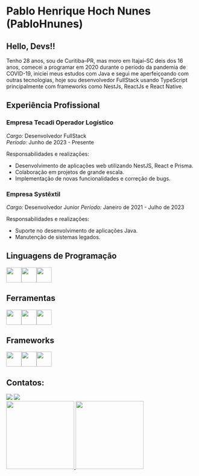 # Pablo Henrique Hoch Nunes (PabloHnunes)
## Hello, Devs!!
Tenho 28 anos, sou de Curitiba–PR, mas moro em Itajaí–SC deis dos 16 anos, comecei a programar em 2020 durante o período da pandemia de COVID-19, iniciei meus estudos com Java e segui me aperfeiçoando com outras tecnologias, hoje sou desenvolvedor FullStack usando TypeScript principalmente com frameworks como NestJs, ReactJs e React Native. 

## Experiência Profissional

### Empresa Tecadi Operador Logístico
*Cargo:* Desenvolvedor FullStack  
*Período:* Junho de 2023 - Presente  

Responsabilidades e realizações:
- Desenvolvimento de aplicações web utilizando NestJS, React e Prisma.
- Colaboração em projetos de grande escala.
- Implementação de novas funcionalidades e correção de bugs.

### Empresa Systêxtil
*Cargo:* Desenvolvedor Junior
*Período:* Janeiro de 2021 - Julho de 2023

Responsabilidades e realizações:
- Suporte no desenvolvimento de aplicações Java.
- Manutenção de sistemas legados.


## Linguagens de Programação

<div style="display: flex; flex-direction: row;">
    <img loading="lazy" src="https://cdn.jsdelivr.net/gh/devicons/devicon@latest/icons/java/java-original-wordmark.svg" width="40" height="40"/>
    <img loading="lazy" src="https://cdn.jsdelivr.net/gh/devicons/devicon@latest/icons/javascript/javascript-original.svg" width="40" height="40"/>
    <img loading="lazy" src="https://icongr.am/devicon/typescript-original.svg?size=128&color=currentColor" width="40" height="40"/>
</div>

## Ferramentas

<div style="display: flex;flex-direction: row;">
    <img loading="lazy" src="https://cdn.jsdelivr.net/gh/devicons/devicon@latest/icons/docker/docker-original-wordmark.svg" width="40" height="40"/>
    <img loading="lazy" src="https://cdn.jsdelivr.net/gh/devicons/devicon@latest/icons/kubernetes/kubernetes-original.svg" width="40" height="40"/>
    <img loading="lazy" src="https://cdn.jsdelivr.net/gh/devicons/devicon@latest/icons/prisma/prisma-original.svg" width="40" height="40"/>

</div>

## Frameworks

<div style="display: flex;flex-direction: row;">
    <img loading="lazy" src="https://cdn.jsdelivr.net/gh/devicons/devicon@latest/icons/react/react-original-wordmark.svg" width="40" height="40"/>
    <img loading="lazy" src="https://cdn.jsdelivr.net/gh/devicons/devicon@latest/icons/nestjs/nestjs-original.svg" width="40" height="40"/>
    <img loading="lazy" src="https://cdn.jsdelivr.net/gh/devicons/devicon@latest/icons/androidstudio/androidstudio-original.svg" width="40" height="40"/>

</div>




## Contatos:
<div>
  <a href = "mailto:pablohenriquenunes@hotmail.com"><img loading="lazy" src="https://img.shields.io/badge/Gmail-D14836?style=for-the-badge&logo=gmail&logoColor=white" target="_blank"></a>
  <a href="https://www.linkedin.com/in/pablo-h-nunes/" target="_blank"><img loading="lazy" src="https://img.shields.io/badge/-LinkedIn-%230077B5?style=for-the-badge&logo=linkedin&logoColor=white" target="_blank"></a>   
</div>

<div>
  <a href="https://github.com/PabloHnunes">
  <img loading="lazy" height="180em" src="https://github-readme-stats.vercel.app/api/top-langs/?username=PabloHnunes&layout=compact&langs_count=7&theme=dracula"/>
  <img loading="lazy" height="180em" src="https://github-readme-stats.vercel.app/api?username=PabloHnunes&show_icons=true&theme=dracula&include_all_commits=true&count_private=true"/>
</div>
